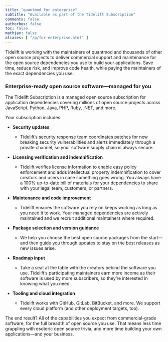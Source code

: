 ```yaml
---
title: "quantmod for enterprise"
subtitle: "Available as part of the Tidelift Subscription"
comments: false
authorbox: false
toc: false
mathjax: false
aliases: [ "/p/for-enterprise.html" ]
---
```


Tidelift is working with the maintainers of quantmod and thousands of other open source projects to deliver commercial support and maintenance for the open source dependencies you use to build your applications. Save time, reduce risk, and improve code health, while paying the maintainers of the exact dependencies you use.


### Enterprise-ready open source software—managed for you
The Tidelift Subscription is a managed open source subscription for application dependencies covering millions of open source projects across JavaScript, Python, Java, PHP, Ruby, .NET, and more.

Your subscription includes:

* **Security updates**
    * Tidelift’s security response team coordinates patches for new breaking security vulnerabilities and alerts immediately through a private channel, so your software supply chain is always secure.

* **Licensing verification and indemnification**
    * Tidelift verifies license information to enable easy policy enforcement and adds intellectual property indemnification to cover creators and users in case something goes wrong. You always have a 100% up-to-date bill of materials for your dependencies to share with your legal team, customers, or partners.

* **Maintenance and code improvement**
    * Tidelift ensures the software you rely on keeps working as long as you need it to work. Your managed dependencies are actively maintained and we recruit additional maintainers where required.

* **Package selection and version guidance**
    * We help you choose the best open source packages from the start—and then guide you through updates to stay on the best releases as new issues arise.

* **Roadmap input**
    * Take a seat at the table with the creators behind the software you use. Tidelift’s participating maintainers earn more income as their software is used by more subscribers, so they’re interested in knowing what you need.

* **Tooling and cloud integration**
    * Tidelift works with GitHub, GitLab, BitBucket, and more. We support every cloud platform (and other deployment targets, too).


The end result? All of the capabilities you expect from commercial-grade software, for the full breadth of open source you use. That means less time grappling with esoteric open source trivia, and more time building your own applications—and your business.
